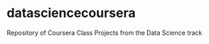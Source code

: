 datasciencecoursera
===================

Repository of Coursera Class Projects from the Data Science track
